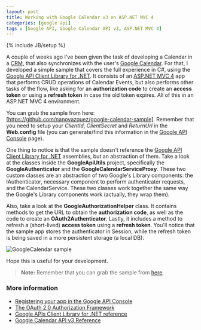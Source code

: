 ```yaml
---
layout: post
title: Working with Google Calendar v3 on ASP.NET MVC 4
categories: [google api]
tags : [Google API, Google Calendar API v3, ASP.NET MVC 4]
---
```


{% include JB/setup %}

A couple of weeks ago I've been given the task of developing a Calendar in a [CRM](http://en.wikipedia.org/wiki/Customer_relationship_management), that also synchronizes with the user's [Google Calendar](https://www.google.com/calendar). For that, I developed a simple sample that covers the full experience in C#, using the [Google API Client Library for .NET](http://docs.google-api-dotnet-client.googlecode.com/hg/docs/Index.html). It consists of an [ASP.NET MVC 4](http://www.asp.net/mvc/mvc4) app that performs CRUD operations of Calendar Events, but also performs other tasks of the flow, like asking for an **authorization code** to create an **access token** or using a **refresh token** in case the old token expires. All of this in an ASP.NET MVC 4 environment. 

You can grab the sample from here: [https://github.com/nanovazquez/google-calendar-sample]. Remember that you need to setup your *ClientId*, *ClientSecret* and *ReturnUrl* in the **Web.config** file (you can generate/find this information in the [Google API Console](https://code.google.com/apis/console) page).

One thing to notice is that the sample doesn't reference the [Google API Client Library for .NET](http://docs.google-api-dotnet-client.googlecode.com/hg/docs/Index.html) assemblies, but an abstraction of them. Take a look at the classes inside the **GoogleApiUtils** project, specifically the **GoogleAuthenticator** and the **GoogleCalendarServiceProxy**. These two custom classes are an abstraction of two Google's Library components: the IAuthenticator, necessary component to perform authenticater requests, and the CalendarService. These two classes work together the same way the Google's Library components work (actually, they wrap them). 

Also, take a look at the **GoogleAuthorizationHelper** class. It contains methods to get the URL to obtain the **authorization code**, as well as the code to create an **OAuth2Authenticator**. Lastly, it includes a method to refresh a (short-lived) **access token** using a **refresh token**. You'll notice that the sample app stores the authenticator in Session, while the refresh token is being saved in a more persistent storage (a local DB).

![](https://raw.github.com/nanovazquez/nanovazquez.github.com/master/_posts/working-with-google-calendar-on-dotnet/google-calendar-sample.png "GoogleCalendar sample")

Hope this is useful for your development. 

> **Note:** Remember that you can grab the sample from [here](https://github.com/nanovazquez/google-calendar-sample).

### More information

* [Registering your app in the Google API Console](http://code.google.com/p/google-api-dotnet-client/wiki/OAuth2)
* [The OAuth 2.0 Authorization Framework](http://tools.ietf.org/html/rfc6749)
* [Google APIs Client Library for .NET reference](http://docs.google-api-dotnet-client.googlecode.com/hg/docs/Index.html)
* [Google Calendar API v3 Reference](https://developers.google.com/google-apps/calendar/v3/reference/)
